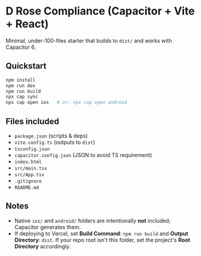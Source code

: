 # D Rose Compliance (Capacitor + Vite + React)

Minimal, under-100-files starter that builds to `dist/` and works with Capacitor 6.

## Quickstart
```bash
npm install
npm run dev
npm run build
npx cap sync
npx cap open ios   # or: npx cap open android
```

## Files included
- `package.json` (scripts & deps)
- `vite.config.ts` (outputs to `dist`)
- `tsconfig.json`
- `capacitor.config.json` (JSON to avoid TS requirement)
- `index.html`
- `src/main.tsx`
- `src/App.tsx`
- `.gitignore`
- `README.md`

## Notes
- Native `ios/` and `android/` folders are intentionally **not** included; Capacitor generates them.
- If deploying to Vercel, set **Build Command**: `npm run build` and **Output Directory**: `dist`. If your repo root isn't this folder, set the project's **Root Directory** accordingly.
